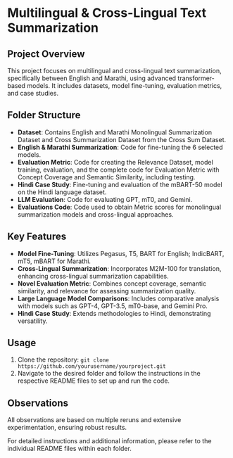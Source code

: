 # Multilingual & Cross-Lingual Text Summarization

## Project Overview
This project focuses on multilingual and cross-lingual text summarization, specifically between English and Marathi, using advanced transformer-based models. It includes datasets, model fine-tuning, evaluation metrics, and case studies.

## Folder Structure
- **Dataset**: Contains English and Marathi Monolingual Summarization Dataset and Cross Summarization Dataset from the Cross Sum Dataset.
- **English & Marathi Summarization**: Code for fine-tuning the 6 selected models.
- **Evaluation Metric**: Code for creating the Relevance Dataset, model training, evaluation, and the complete code for Evaluation Metric with Concept Coverage and Semantic Similarity, including testing.
- **Hindi Case Study**: Fine-tuning and evaluation of the mBART-50 model on the Hindi language dataset.
- **LLM Evaluation**: Code for evaluating GPT, mT0, and Gemini.
- **Evaluations Code**: Code used to obtain Metric scores for monolingual summarization models and cross-lingual approaches.

## Key Features
- **Model Fine-Tuning**: Utilizes Pegasus, T5, BART for English; IndicBART, mT5, mBART for Marathi.
- **Cross-Lingual Summarization**: Incorporates M2M-100 for translation, enhancing cross-lingual summarization capabilities.
- **Novel Evaluation Metric**: Combines concept coverage, semantic similarity, and relevance for assessing summarization quality.
- **Large Language Model Comparisons**: Includes comparative analysis with models such as GPT-4, GPT-3.5, mT0-base, and Gemini Pro.
- **Hindi Case Study**: Extends methodologies to Hindi, demonstrating versatility.

## Usage
1. Clone the repository: `git clone https://github.com/yourusername/yourproject.git`
2. Navigate to the desired folder and follow the instructions in the respective README files to set up and run the code.

## Observations
All observations are based on multiple reruns and extensive experimentation, ensuring robust results.

For detailed instructions and additional information, please refer to the individual README files within each folder.
